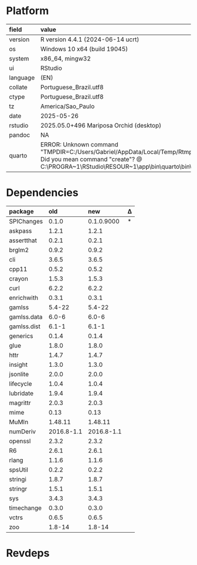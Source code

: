 # Platform

|field    |value                                                                                                                                                                                        |
|:--------|:--------------------------------------------------------------------------------------------------------------------------------------------------------------------------------------------|
|version  |R version 4.4.1 (2024-06-14 ucrt)                                                                                                                                                            |
|os       |Windows 10 x64 (build 19045)                                                                                                                                                                 |
|system   |x86_64, mingw32                                                                                                                                                                              |
|ui       |RStudio                                                                                                                                                                                      |
|language |(EN)                                                                                                                                                                                         |
|collate  |Portuguese_Brazil.utf8                                                                                                                                                                       |
|ctype    |Portuguese_Brazil.utf8                                                                                                                                                                       |
|tz       |America/Sao_Paulo                                                                                                                                                                            |
|date     |2025-05-26                                                                                                                                                                                   |
|rstudio  |2025.05.0+496 Mariposa Orchid (desktop)                                                                                                                                                      |
|pandoc   |NA                                                                                                                                                                                           |
|quarto   |ERROR: Unknown command "TMPDIR=C:/Users/Gabriel/AppData/Local/Temp/RtmpScmwVq/file17981c531046". Did you mean command "create"? @ C:\PROGRA~1\RStudio\RESOUR~1\app\bin\quarto\bin\quarto.exe |

# Dependencies

|package     |old        |new        |Δ  |
|:-----------|:----------|:----------|:--|
|SPIChanges  |0.1.0      |0.1.0.9000 |*  |
|askpass     |1.2.1      |1.2.1      |   |
|assertthat  |0.2.1      |0.2.1      |   |
|brglm2      |0.9.2      |0.9.2      |   |
|cli         |3.6.5      |3.6.5      |   |
|cpp11       |0.5.2      |0.5.2      |   |
|crayon      |1.5.3      |1.5.3      |   |
|curl        |6.2.2      |6.2.2      |   |
|enrichwith  |0.3.1      |0.3.1      |   |
|gamlss      |5.4-22     |5.4-22     |   |
|gamlss.data |6.0-6      |6.0-6      |   |
|gamlss.dist |6.1-1      |6.1-1      |   |
|generics    |0.1.4      |0.1.4      |   |
|glue        |1.8.0      |1.8.0      |   |
|httr        |1.4.7      |1.4.7      |   |
|insight     |1.3.0      |1.3.0      |   |
|jsonlite    |2.0.0      |2.0.0      |   |
|lifecycle   |1.0.4      |1.0.4      |   |
|lubridate   |1.9.4      |1.9.4      |   |
|magrittr    |2.0.3      |2.0.3      |   |
|mime        |0.13       |0.13       |   |
|MuMIn       |1.48.11    |1.48.11    |   |
|numDeriv    |2016.8-1.1 |2016.8-1.1 |   |
|openssl     |2.3.2      |2.3.2      |   |
|R6          |2.6.1      |2.6.1      |   |
|rlang       |1.1.6      |1.1.6      |   |
|spsUtil     |0.2.2      |0.2.2      |   |
|stringi     |1.8.7      |1.8.7      |   |
|stringr     |1.5.1      |1.5.1      |   |
|sys         |3.4.3      |3.4.3      |   |
|timechange  |0.3.0      |0.3.0      |   |
|vctrs       |0.6.5      |0.6.5      |   |
|zoo         |1.8-14     |1.8-14     |   |

# Revdeps

